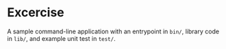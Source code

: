 # Excercise

A sample command-line application with an entrypoint in `bin/`, library code
in `lib/`, and example unit test in `test/`.
